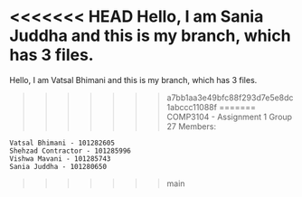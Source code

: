 <<<<<<< HEAD
Hello, I am Sania Juddha and this is my branch, which has 3 files. 
=======
Hello, I am Vatsal Bhimani and this is my branch, which has 3 files. 
>>>>>>> a7bb1aa3e49bfc88f293d7e5e8dc1abccc11088f
=======
COMP3104 - Assignment 1 
Group 27 
Members:


    Vatsal Bhimani - 101282605  
    Shehzad Contractor - 101285996
    Vishwa Mavani - 101285743
    Sania Juddha - 101280650
>>>>>>> main
